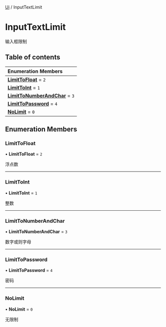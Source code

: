[Ui](../groups/Core.Ui.md) / InputTextLimit

# InputTextLimit <Badge type="tip" text="Enumeration" /> <Score text="InputTextLimit" />

输入框限制

## Table of contents

| Enumeration Members |
| :-----|
| **[LimitToFloat](mw.InputTextLimit.md#limittofloat)** = ``2`` <br> |
| **[LimitToInt](mw.InputTextLimit.md#limittoint)** = ``1`` <br> |
| **[LimitToNumberAndChar](mw.InputTextLimit.md#limittonumberandchar)** = ``3`` <br> |
| **[LimitToPassword](mw.InputTextLimit.md#limittopassword)** = ``4`` <br> |
| **[NoLimit](mw.InputTextLimit.md#nolimit)** = ``0`` <br> |

## Enumeration Members

### LimitToFloat <Score text="LimitToFloat" /> 

• **LimitToFloat** = ``2``

浮点数

___

### LimitToInt <Score text="LimitToInt" /> 

• **LimitToInt** = ``1``

整数

___

### LimitToNumberAndChar <Score text="LimitToNumberAndChar" /> 

• **LimitToNumberAndChar** = ``3``

数字或则字母

___

### LimitToPassword <Score text="LimitToPassword" /> 

• **LimitToPassword** = ``4``

密码

___

### NoLimit <Score text="NoLimit" /> 

• **NoLimit** = ``0``

无限制
